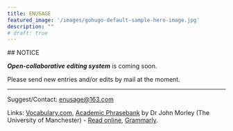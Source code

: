 ```yaml
---
title: ENUSAGE
featured_image: '/images/gohugo-default-sample-hero-image.jpg'
description: ""
# draft: true
---
```


<div style="text-align: left">
## NOTICE

***Open-collaborative editing system*** is coming soon.

Please send new entries and/or edits by mail at the moment.

---

Suggest/Contact: enusage@163.com

Links: [Vocabulary.com](https://www.vocabulary.com/), 	[Academic Phrasebank](http://www.phrasebank.manchester.ac.uk/) by Dr John Morley (The University of Manchester)
	- [Read online](https://www.ref-n-write.com/trial/academic-phrasebank/), [Grammarly](www.grammarly.com).